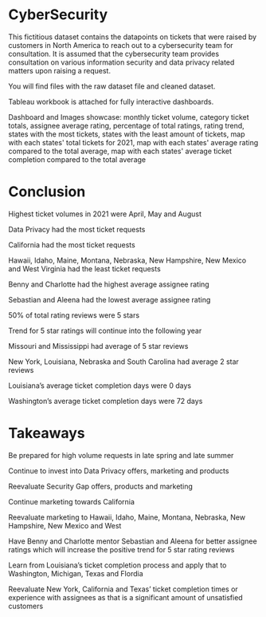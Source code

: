# CyberSecurity

This fictitious dataset contains the datapoints on tickets that were raised by customers in North America to reach out to a cybersecurity team for consultation. It is assumed that the cybersecurity team provides consultation on various information security and data privacy related matters upon raising a request.

You will find files with the raw dataset file and cleaned dataset.

Tableau workbook is attached for fully interactive dashboards.

Dashboard and Images showcase: monthly ticket volume, 
                               category ticket totals,
                               assignee average rating,
                               percentage of total ratings,
                               rating trend,
                               states with the most tickets,
                               states with the least amount of tickets,
                               map with each states' total tickets for 2021,
                               map with each states' average rating compared to the total average,
                               map with each states' average ticket completion compared to the total average

# Conclusion
Highest ticket volumes in 2021 were April, May and August

Data Privacy had the most ticket requests

California had the most ticket requests

Hawaii, Idaho, Maine, Montana, Nebraska, New Hampshire, New Mexico and West Virginia had the least ticket requests

Benny and Charlotte had the highest average assignee rating 

Sebastian and Aleena had the lowest average assignee rating

50% of total rating reviews were 5 stars 

Trend for 5 star ratings will continue into the following year

Missouri and Mississippi had average of 5 star reviews

New York, Louisiana, Nebraska and South Carolina had average 2 star reviews

Louisiana’s average ticket completion days were 0 days

Washington’s average ticket completion days were 72 days

# Takeaways
Be prepared for high volume requests in late spring and late summer

Continue to invest into Data Privacy offers, marketing and products

Reevaluate Security Gap offers, products and marketing

Continue marketing towards California

Reevaluate marketing to Hawaii, Idaho, Maine, Montana, Nebraska, New Hampshire, New Mexico and West 

Have Benny and Charlotte mentor Sebastian and Aleena for better assignee ratings which will increase the positive trend for 5 star rating reviews

Learn from Louisiana’s ticket completion process and apply that to Washington, Michigan, Texas and Flordia

Reevaluate New York, California and Texas’ ticket completion times or experience with assignees as that is a significant amount of unsatisfied customers

